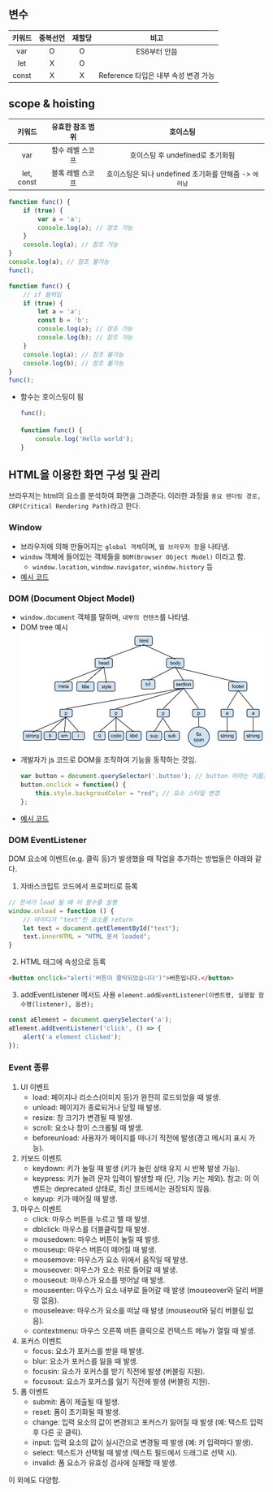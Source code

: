 ## 변수

|  키워드  | 중복선언 | 재할당 |             비고             |
|:-----:|:----:|:---:|:--------------------------:|
|  var  |  O   |  O  |          ES6부터 안씀          |
|  let  |  X   |  O  |                            |
| const |  X   |  X  | Reference 타입은 내부 속성 변경 가능  |

## scope & hoisting

|    키워드     | 유효한 참조 범위  |                호이스팅                |
|:----------:|:----------:|:----------------------------------:|
|    var     | 함수 레벨 스코프  |       호이스팅 후 undefined로 초기화됨       |
| let, const | 블록 레벨 스코프  | 호이스팅은 되나 undefined 초기화를 안해줌 -> `에러남` |

```javascript
function func() {
    if (true) {
        var a = 'a';
        console.log(a); // 잠초 가능
    }
    console.log(a); // 참조 가능 
}
console.log(a); // 참조 불가능
func();
```

```javascript
function func() {
    // if 블럭임
    if (true) {
        let a = 'a';
        const b = 'b';
        console.log(a); // 참조 가능
        console.log(b); // 참조 가능
    }
    console.log(a); // 참조 불가능
    console.log(b); // 참조 불가능
}
func();
```

- 함수는 호이스팅이 됨
    ```javascript
    func();
  
    function func() {
        console.log('Hello world'); 
    }
    ```

## HTML을 이용한 화면 구성 및 관리

브라우저는 html의 요소를 분석하여 화면을 그려준다. 
이러한 과정을 `중요 렌더링 경로, CRP(Critical Rendering Path)`라고 한다.

### Window

- 브라우저에 의해 만들어지는 `global 객체`이며, `웹 브라우저 창`을 나타냄.
- `window` 객체에 들어있는 객체들을 `BOM(Browser Object Model)` 이라고 함.
  - `window.location`, `window.navigator`, `window.history` 등
- [예시 코드](16_window.html)

### DOM (Document Object Model)

- `window.document` 객체를 말하며, `내부의 컨텐츠`를 나타냄.
- DOM tree 예시
  ![img.png](img.png)
- 개발자가 js 코드로 DOM을 조작하여 기능을 동작하는 것임.
  ```javascript
  var button = document.querySelector('.button'); // button 이라는 이름을 가진 요소 접근
  button.onclick = function() {
      this.style.backgroudColor = "red"; // 요소 스타일 변경
  };
  ```
- [예시 코드](17_dom.html)

### DOM EventListener

DOM 요소에 이벤트(e.g. 클릭 등)가 발생했을 때 작업을 추가하는 방법들은 아래와 같다.

1. 자바스크립트 코드에서 프로퍼티로 등록
```javascript
// 문서가 load 될 때 이 함수를 실행
window.onload = function () {
    // 아이디가 "text"인 요소를 return
    let text = document.getElementById("text");
    text.innerHTML = "HTML 문서 loaded";
}
```

2. HTML 태그에 속성으로 등록
```html
<button onclick="alert('버튼이 클릭되었습니다')">버튼입니다.</button>
```

3. addEventListener 메서드 사용
`element.addEventListener(이벤트명, 실행할 함수명(listener), 옵션);`
```javascript
const aElement = document.querySelector('a');
aElement.addEventListener('click', () => {
    alert('a element clicked');
});
```

### Event 종류

1. UI 이벤트 
   - load: 페이지나 리소스(이미지 등)가 완전히 로드되었을 때 발생. 
   - unload: 페이지가 종료되거나 닫힐 때 발생.
   - resize: 창 크기가 변경될 때 발생. 
   - scroll: 요소나 창이 스크롤될 때 발생. 
   - beforeunload: 사용자가 페이지를 떠나기 직전에 발생(경고 메시지 표시 가능).
2. 키보드 이벤트 
   - keydown: 키가 눌릴 때 발생 (키가 눌린 상태 유지 시 반복 발생 가능). 
   - keypress: 키가 눌려 문자 입력이 발생할 때 (단, 기능 키는 제외). 참고: 이 이벤트는 deprecated 상태로, 최신 코드에서는 권장되지 않음. 
   - keyup: 키가 떼어질 때 발생.
3. 마우스 이벤트
   - click: 마우스 버튼을 누르고 뗄 때 발생.
   - dblclick: 마우스를 더블클릭할 때 발생.
   - mousedown: 마우스 버튼이 눌릴 때 발생.
   - mouseup: 마우스 버튼이 떼어질 때 발생.
   - mousemove: 마우스가 요소 위에서 움직일 때 발생.
   - mouseover: 마우스가 요소 위로 들어갈 때 발생.
   - mouseout: 마우스가 요소를 벗어날 때 발생.
   - mouseenter: 마우스가 요소 내부로 들어갈 때 발생 (mouseover와 달리 버블링 없음).
   - mouseleave: 마우스가 요소를 떠날 때 발생 (mouseout와 달리 버블링 없음).
   - contextmenu: 마우스 오른쪽 버튼 클릭으로 컨텍스트 메뉴가 열릴 때 발생.
4. 포커스 이벤트
   - focus: 요소가 포커스를 받을 때 발생.
   - blur: 요소가 포커스를 잃을 때 발생.
   - focusin: 요소가 포커스를 받기 직전에 발생 (버블링 지원).
   - focusout: 요소가 포커스를 잃기 직전에 발생 (버블링 지원).
5. 폼 이벤트
   - submit: 폼이 제출될 때 발생.
   - reset: 폼이 초기화될 때 발생.
   - change: 입력 요소의 값이 변경되고 포커스가 잃어질 때 발생 (예: 텍스트 입력 후 다른 곳 클릭).
   - input: 입력 요소의 값이 실시간으로 변경될 때 발생 (예: 키 입력마다 발생).
   - select: 텍스트가 선택될 때 발생 (텍스트 필드에서 드래그로 선택 시).
   - invalid: 폼 요소가 유효성 검사에 실패할 때 발생.

이 외에도 다양함.